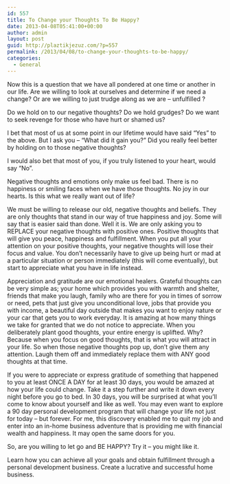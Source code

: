 ```yaml
---
id: 557
title: To Change your Thoughts To Be Happy?
date: 2013-04-08T05:41:00+00:00
author: admin
layout: post
guid: http://plaztikjezuz.com/?p=557
permalink: /2013/04/08/to-change-your-thoughts-to-be-happy/
categories:
  - General
---
```

Now this is a question that we have all pondered at one time or another in our life. Are we willing to look at ourselves and determine if we need a change? Or are we willing to just trudge along as we are &#8211; unfulfilled ?

Do we hold on to our negative thoughts? Do we hold grudges? Do we want to seek revenge for those who have hurt or shamed us?

I bet that most of us at some point in our lifetime would have said &#8220;Yes&#8221; to the above. But I ask you &#8211; &#8220;What did it gain you?&#8221; Did you really feel better by holding on to those negative thoughts?

I would also bet that most of you, if you truly listened to your heart, would say &#8220;No&#8221;.

Negative thoughts and emotions only make us feel bad. There is no happiness or smiling faces when we have those thoughts. No joy in our hearts. Is this what we really want out of life?

We must be willing to release our old, negative thoughts and beliefs. They are only thoughts that stand in our way of true happiness and joy. Some will say that is easier said than done. Well it is. We are only asking you to REPLACE your negative thoughts with positive ones. Positive thoughts that will give you peace, happiness and fulfillment. When you put all your attention on your positive thoughts, your negative thoughts will lose their focus and value. You don&#8217;t necessarily have to give up being hurt or mad at a particular situation or person immediately (this will come eventually), but start to appreciate what you have in life instead.

Appreciation and gratitude are our emotional healers. Grateful thoughts can be very simple as; your home which provides you with warmth and shelter, friends that make you laugh, family who are there for you in times of sorrow or need, pets that just give you unconditional love, jobs that provide you with income, a beautiful day outside that makes you want to enjoy nature or your car that gets you to work everyday. It is amazing at how many things we take for granted that we do not notice to appreciate. When you deliberately plant good thoughts, your entire energy is uplifted. Why? Because when you focus on good thoughts, that is what you will attract in your life. So when those negative thoughts pop up, don&#8217;t give them any attention. Laugh them off and immediately replace them with ANY good thoughts at that time.

If you were to appreciate or express gratitude of something that happened to you at least ONCE A DAY for at least 30 days, you would be amazed at how your life could change. Take it a step further and write it down every night before you go to bed. In 30 days, you will be surprised at what you&#8217;ll come to know about yourself and like as well. You may even want to explore a 90 day personal development program that will change your life not just for today &#8211; but forever. For me, this discovery enabled me to quit my job and enter into an in-home business adventure that is providing me with financial wealth and happiness. It may open the same doors for you.

So, are you willing to let go and BE HAPPY? Try it &#8211; you might like it.

Learn how you can achieve all your goals and obtain fulfillment through a personal development business. Create a lucrative and successful home business.